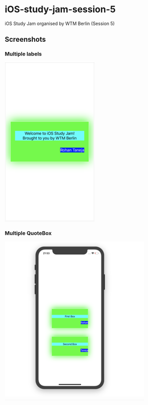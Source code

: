 # iOS-study-jam-session-5
iOS Study Jam organised by WTM Berlin (Session 5)

## Screenshots

### Multiple labels

<img src="https://github.com/rohan20/iOS-study-jam-session-5/blob/master/multiple_labels_alignment.png" height="500">

### Multiple QuoteBox

<img src="https://github.com/rohan20/iOS-study-jam-session-5/blob/master/multiple_quote_box.png" height="500">

